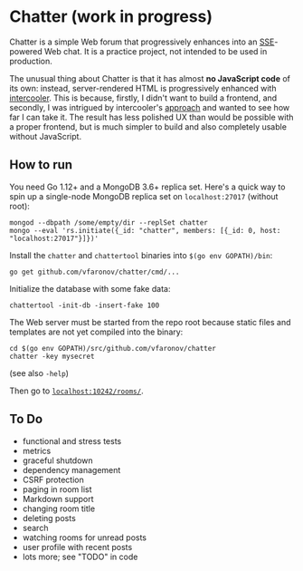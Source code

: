 # Chatter (work in progress)

Chatter is a simple Web forum that progressively enhances into an [SSE][1]-powered
Web chat. It is a practice project, not intended to be used in production.

[1]: https://en.wikipedia.org/wiki/Server-sent_events

The unusual thing about Chatter is that it has almost **no JavaScript code**
of its own: instead, server-rendered HTML is progressively enhanced with
[intercooler][2]. This is because, firstly, I didn't want to build a frontend,
and secondly, I was intrigued by intercooler's [approach][3] and wanted to see
how far I can take it. The result has less polished UX than would be possible
with a proper frontend, but is much simpler to build and also completely usable
without JavaScript.

[2]: http://intercoolerjs.org/
[3]: http://intercoolerjs.org/docs.html#philosophy


## How to run

You need Go 1.12+ and a MongoDB 3.6+ replica set. Here's a quick way to spin up a single-node MongoDB replica set on `localhost:27017` (without root):

    mongod --dbpath /some/empty/dir --replSet chatter
    mongo --eval 'rs.initiate({_id: "chatter", members: [{_id: 0, host: "localhost:27017"}]})'
    
Install the `chatter` and `chattertool` binaries into `$(go env GOPATH)/bin`:

    go get github.com/vfaronov/chatter/cmd/...
    
Initialize the database with some fake data:

    chattertool -init-db -insert-fake 100
    
The Web server must be started from the repo root because static files
and templates are not yet compiled into the binary:

    cd $(go env GOPATH)/src/github.com/vfaronov/chatter
    chatter -key mysecret
    
(see also `-help`)

Then go to [`localhost:10242/rooms/`](http://localhost:10242/rooms/).


## To Do

* functional and stress tests
* metrics
* graceful shutdown
* dependency management
* CSRF protection
* paging in room list
* Markdown support
* changing room title
* deleting posts
* search
* watching rooms for unread posts
* user profile with recent posts
* lots more; see "TODO" in code

